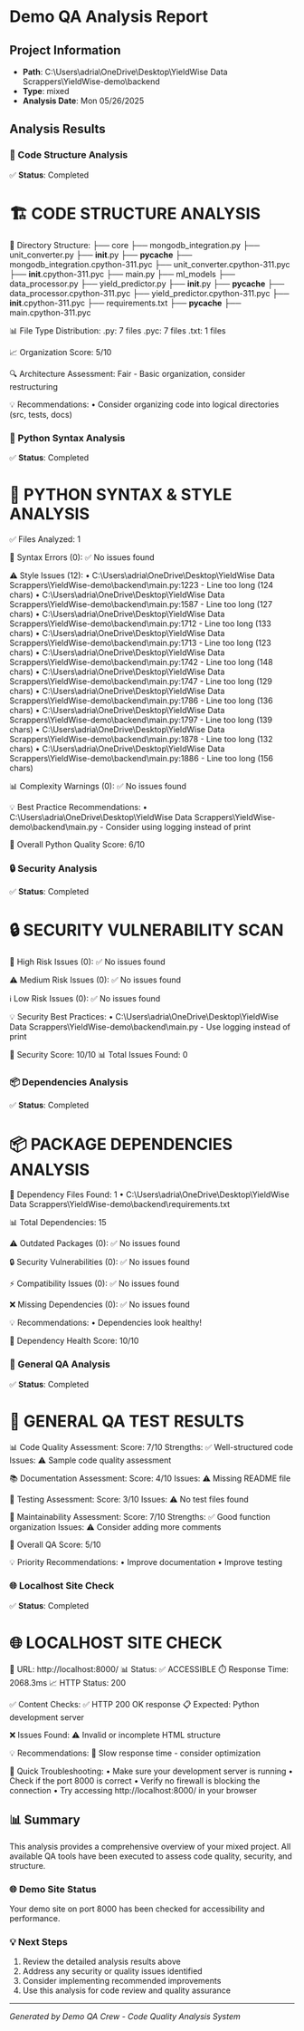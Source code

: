 # Demo QA Analysis Report

## Project Information
- **Path**: C:\Users\adria\OneDrive\Desktop\YieldWise Data Scrappers\YieldWise-demo\backend
- **Type**: mixed
- **Analysis Date**: Mon 05/26/2025

## Analysis Results

### 📁 Code Structure Analysis
✅ **Status**: Completed

🏗️ CODE STRUCTURE ANALYSIS
==================================================

📁 Directory Structure:
├── core
  ├── mongodb_integration.py
  ├── unit_converter.py
  ├── __init__.py
  ├── __pycache__
    ├── mongodb_integration.cpython-311.pyc
    ├── unit_converter.cpython-311.pyc
    ├── __init__.cpython-311.pyc
├── main.py
├── ml_models
  ├── data_processor.py
  ├── yield_predictor.py
  ├── __init__.py
  ├── __pycache__
    ├── data_processor.cpython-311.pyc
    ├── yield_predictor.cpython-311.pyc
    ├── __init__.cpython-311.pyc
├── requirements.txt
├── __pycache__
  ├── main.cpython-311.pyc


📊 File Type Distribution:
.py: 7 files
  .pyc: 7 files
  .txt: 1 files

📈 Organization Score: 5/10

🔍 Architecture Assessment:
Fair - Basic organization, consider restructuring

💡 Recommendations:
  • Consider organizing code into logical directories (src, tests, docs)


### 🐍 Python Syntax Analysis
✅ **Status**: Completed

🐍 PYTHON SYNTAX & STYLE ANALYSIS
==================================================

✅ Files Analyzed: 1

🚨 Syntax Errors (0):
  ✅ No issues found

⚠️ Style Issues (12):
  • C:\Users\adria\OneDrive\Desktop\YieldWise Data Scrappers\YieldWise-demo\backend\main.py:1223 - Line too long (124 chars)
  • C:\Users\adria\OneDrive\Desktop\YieldWise Data Scrappers\YieldWise-demo\backend\main.py:1587 - Line too long (127 chars)
  • C:\Users\adria\OneDrive\Desktop\YieldWise Data Scrappers\YieldWise-demo\backend\main.py:1712 - Line too long (133 chars)
  • C:\Users\adria\OneDrive\Desktop\YieldWise Data Scrappers\YieldWise-demo\backend\main.py:1713 - Line too long (123 chars)
  • C:\Users\adria\OneDrive\Desktop\YieldWise Data Scrappers\YieldWise-demo\backend\main.py:1742 - Line too long (148 chars)
  • C:\Users\adria\OneDrive\Desktop\YieldWise Data Scrappers\YieldWise-demo\backend\main.py:1747 - Line too long (129 chars)
  • C:\Users\adria\OneDrive\Desktop\YieldWise Data Scrappers\YieldWise-demo\backend\main.py:1786 - Line too long (136 chars)
  • C:\Users\adria\OneDrive\Desktop\YieldWise Data Scrappers\YieldWise-demo\backend\main.py:1797 - Line too long (139 chars)
  • C:\Users\adria\OneDrive\Desktop\YieldWise Data Scrappers\YieldWise-demo\backend\main.py:1878 - Line too long (132 chars)
  • C:\Users\adria\OneDrive\Desktop\YieldWise Data Scrappers\YieldWise-demo\backend\main.py:1886 - Line too long (156 chars)

📊 Complexity Warnings (0):
  ✅ No issues found

💡 Best Practice Recommendations:
  • C:\Users\adria\OneDrive\Desktop\YieldWise Data Scrappers\YieldWise-demo\backend\main.py - Consider using logging instead of print

🎯 Overall Python Quality Score: 6/10


### 🔒 Security Analysis
✅ **Status**: Completed

🔒 SECURITY VULNERABILITY SCAN
==================================================

🚨 High Risk Issues (0):
  ✅ No issues found

⚠️ Medium Risk Issues (0):
  ✅ No issues found

ℹ️ Low Risk Issues (0):
  ✅ No issues found

💡 Security Best Practices:
  • C:\Users\adria\OneDrive\Desktop\YieldWise Data Scrappers\YieldWise-demo\backend\main.py - Use logging instead of print

🎯 Security Score: 10/10
📊 Total Issues Found: 0


### 📦 Dependencies Analysis
✅ **Status**: Completed

📦 PACKAGE DEPENDENCIES ANALYSIS
==================================================

📁 Dependency Files Found: 1
  • C:\Users\adria\OneDrive\Desktop\YieldWise Data Scrappers\YieldWise-demo\backend\requirements.txt

📊 Total Dependencies: 15

⚠️ Outdated Packages (0):
  ✅ No issues found

🔒 Security Vulnerabilities (0):
  ✅ No issues found

⚡ Compatibility Issues (0):
  ✅ No issues found

❌ Missing Dependencies (0):
  ✅ No issues found

💡 Recommendations:
  • Dependencies look healthy!

🎯 Dependency Health Score: 10/10


### 🧪 General QA Analysis
✅ **Status**: Completed

🧪 GENERAL QA TEST RESULTS
==================================================

📊 Code Quality Assessment:
  Score: 7/10
  Strengths:
    ✅ Well-structured code
  Issues:
    ⚠️ Sample code quality assessment


📚 Documentation Assessment:
  Score: 4/10
  Issues:
    ⚠️ Missing README file


🧪 Testing Assessment:
  Score: 3/10
  Issues:
    ⚠️ No test files found


🔧 Maintainability Assessment:
  Score: 7/10
  Strengths:
    ✅ Good function organization
  Issues:
    ⚠️ Consider adding more comments


🎯 Overall QA Score: 5/10

💡 Priority Recommendations:
  • Improve documentation
  • Improve testing


### 🌐 Localhost Site Check
✅ **Status**: Completed

🌐 LOCALHOST SITE CHECK
==================================================

🔗 URL: http://localhost:8000/
📊 Status: ✅ ACCESSIBLE
⏱️ Response Time: 2068.3ms
📈 HTTP Status: 200

✅ Content Checks:
✅ HTTP 200 OK response
📋 Expected: Python development server

❌ Issues Found:
⚠️ Invalid or incomplete HTML structure

💡 Recommendations:
🐌 Slow response time - consider optimization

🔧 Quick Troubleshooting:
  • Make sure your development server is running
  • Check if the port 8000 is correct
  • Verify no firewall is blocking the connection
  • Try accessing http://localhost:8000/ in your browser


## 📊 Summary

This analysis provides a comprehensive overview of your mixed project.
All available QA tools have been executed to assess code quality, security, and structure.

### 🌐 Demo Site Status
Your demo site on port 8000 has been checked for accessibility and performance.

### 💡 Next Steps
1. Review the detailed analysis results above
2. Address any security or quality issues identified
3. Consider implementing recommended improvements
4. Use this analysis for code review and quality assurance

---
*Generated by Demo QA Crew - Code Quality Analysis System*
